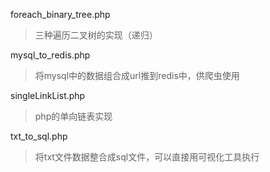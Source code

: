 foreach_binary_tree.php
>三种遍历二叉树的实现（递归）

mysql_to_redis.php
>将mysql中的数据组合成url推到redis中，供爬虫使用

singleLinkList.php
>php的单向链表实现

txt_to_sql.php
>将txt文件数据整合成sql文件，可以直接用可视化工具执行